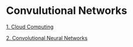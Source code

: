 # Convulutional Networks

[1. Cloud Computing](1.Cloud-Computing/README.md)

[2. Convolutional Neural Networks](2.Convolutional-Neural-Networks/README.md)